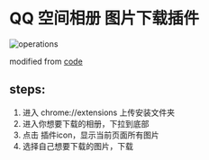 # QQ 空间相册 图片下载插件

![operations](./pics/ezgif.com-gif-maker.gif)

modified from [code](https://chromium.googlesource.com/chromium/src/+/master/chrome/common/extensions/docs/examples/api/downloads)

## steps:
1. 进入 chrome://extensions 上传安装文件夹
2. 进入你想要下载的相册，下拉到底部
3. 点击 插件icon，显示当前页面所有图片
4. 选择自己想要下载的图片，下载
